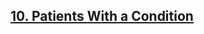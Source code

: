 <h2><a href="https://leetcode.com/problems/patients-with-a-condition/?envType=study-plan&id=sql-i">10. Patients With a Condition